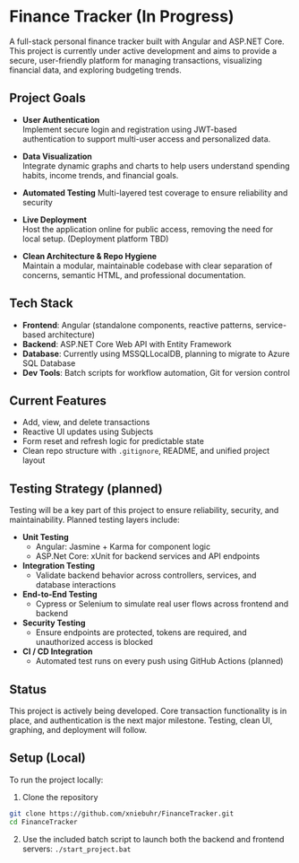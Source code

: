 # Finance Tracker (In Progress)

A full-stack personal finance tracker built with Angular and ASP.NET Core. This project is currently under active development and aims to provide a secure, user-friendly platform for managing transactions, visualizing financial data, and exploring budgeting trends.

## Project Goals

- **User Authentication**  
  Implement secure login and registration using JWT-based authentication to support multi-user access and personalized data.

- **Data Visualization**  
  Integrate dynamic graphs and charts to help users understand spending habits, income trends, and financial goals.

- **Automated Testing**
  Multi-layered test coverage to ensure reliability and security
  
- **Live Deployment**  
  Host the application online for public access, removing the need for local setup. (Deployment platform TBD)

- **Clean Architecture & Repo Hygiene**  
  Maintain a modular, maintainable codebase with clear separation of concerns, semantic HTML, and professional documentation.

## Tech Stack

- **Frontend**: Angular (standalone components, reactive patterns, service-based architecture)
- **Backend**: ASP.NET Core Web API with Entity Framework
- **Database**: Currently using MSSQLLocalDB, planning to migrate to Azure SQL Database
- **Dev Tools**: Batch scripts for workflow automation, Git for version control

## Current Features

- Add, view, and delete transactions
- Reactive UI updates using Subjects
- Form reset and refresh logic for predictable state
- Clean repo structure with `.gitignore`, README, and unified project layout

## Testing Strategy (planned)

Testing will be a key part of this project to ensure reliability, security, and maintainability. Planned testing layers include:
- **Unit Testing**
  - Angular: Jasmine + Karma for component logic
  - ASP.Net Core: xUnit for backend services and API endpoints
- **Integration Testing**
  - Validate backend behavior across controllers, services, and database interactions
- **End-to-End Testing**
  - Cypress or Selenium to simulate real user flows across frontend and backend
- **Security Testing**
  - Ensure endpoints are protected, tokens are required, and unauthorized access is blocked
- **CI / CD Integration**
  - Automated test runs on every push using GitHub Actions (planned)

## Status

This project is actively being developed. Core transaction functionality is in place, and authentication is the next major milestone. Testing, clean UI, graphing, and deployment will follow.

## Setup (Local)

To run the project locally:

1. Clone the repository
```bash
git clone https://github.com/xniebuhr/FinanceTracker.git
cd FinanceTracker
```
2. Use the included batch script to launch both the backend and frontend servers:
  ```./start_project.bat```
